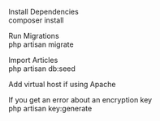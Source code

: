 Install Dependencies <br>
composer install

Run Migrations <br>
php artisan migrate

Import Articles <br>
php artisan db:seed

Add virtual host if using Apache <br>

If you get an error about an encryption key <br>
php artisan key:generate
